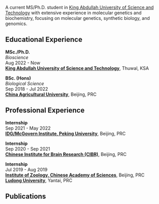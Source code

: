 A current MS/Ph.D. student in [King Abdullah University of Science and Technology](https://www.kaust.edu.sa/) with extensive experience in molecular genetics and biochemistry, focusing on molecular genetics, synthetic biology, and genomics.

## Educational Experience
**MSc./Ph.D.**\
_Bioscience_\
Aug 2022 - Now\
**[King Abdullah University of Science and Technology](https://www.kaust.edu.sa/en/study/faculty/christian-jensen)**, Thuwal, KSA

**BSc. (Hons)**\
_Biological Science_\
Sep 2018 - Jul 2022\
**[China Agricultural University](https://cbs.cau.edu.cn/art/2018/9/18/art_31836_586435.html)**, Beijing, PRC

## Professional Experience
**Internship**\
Sep 2021 - May 2022\
**[IDG/McGovern Institute, Peking University](https://mgv.pku.edu.cn/english/people/lbd/PrincipalInvestigator1/360555.htm)**, Beijing, PRC

**Internship**\
Sep 2020 - Sep 2021\
**[Chinese Institute for Brain Research (CIBR)](https://www.cibr.ac.cn/science/team/detail/401?language=en)**, Beijing, PRC

**Internship**\
Jul 2019 - Aug 2019\
**[Institute of Zoology, Chinese Academy of Sciences](http://english.ioz.cas.cn/)**, Beijing, PRC\
**[Ludong University](https://www.ldu.edu.cn/)**, Yantai, PRC

## Publications

